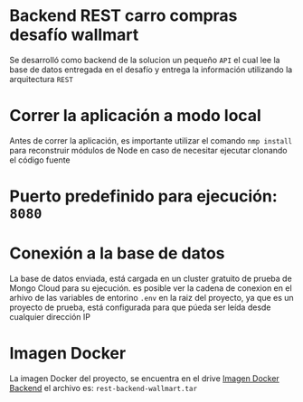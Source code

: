 # Backend REST carro compras desafío wallmart

Se desarrolló como backend de la solucion un pequeño ```` API ```` el cual lee la base de datos entregada en el desafío y entrega la información utilizando la arquitectura ```` REST ````

# Correr la aplicación a modo local
Antes de correr la aplicación, es importante utilizar el comando  ```nmp install``` para reconstruir módulos de Node en caso de necesitar ejecutar clonando el código fuente

# Puerto predefinido para ejecución:  ```` 8080 ````

# Conexión a la base de datos

La base de datos enviada, está cargada en un cluster gratuito de prueba de Mongo Cloud para su ejecución.
es posible ver la cadena de conexion en el arhivo de las variables de entorino ```` .env ```` en la raiz del proyecto, ya que es un proyecto de prueba, está configurada para que púeda ser leída desde cualquier dirección IP

# Imagen Docker
La imagen Docker del proyecto, se encuentra en el drive  [Imagen Docker Backend](https://drive.google.com/drive/u/0/folders/1Vi_7smD0Aae2DJMMJn6ixoP1x_YUg0vX)  el archivo es:  ```` rest-backend-wallmart.tar ````
 
 
